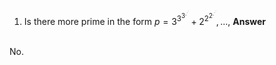 1. Is there more prime in the form $p=3^{3^{3^{.^{.^{.}}}}}+2^{2^{2^{.^{.^{.}}}}},...,$
<strong> Answer </strong>
<br/>
No. 


<p/>
<html lang="en">
<head>
<meta http-equiv="content-type" content="text/html; charset=utf-8">
<script type="text/javascript" charset="utf-8" src="
https://cdn.mathjax.org/mathjax/latest/MathJax.js?config=TeX-AMS-MML_HTMLorMML,
https://vincenttam.github.io/javascripts/MathJaxLocal.js"></script>
</head>
